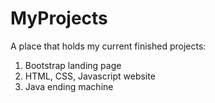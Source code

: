 # MyProjects
A place that holds my current finished projects: 
  1. Bootstrap landing page
  2. HTML, CSS, Javascript website
  3. Java ending machine
